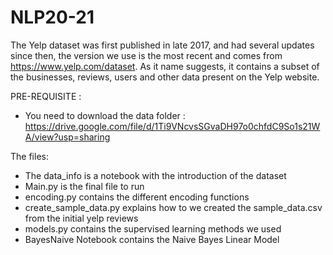 # NLP20-21

The Yelp dataset was first published in late 2017, and had several updates since then, the version we use is the most recent and comes from https://www.yelp.com/dataset. As it name suggests, it contains a subset of the businesses, reviews, users and other data present on the Yelp website. 

PRE-REQUISITE : 
- You need to download the data folder : https://drive.google.com/file/d/1Ti9VNcvsSGvaDH97o0chfdC9So1s21WA/view?usp=sharing

The files: 
- The data_info is a notebook with the introduction of the dataset
- Main.py is the final file to run 
- encoding.py contains the different encoding functions 
- create_sample_data.py explains how to we created the sample_data.csv from the initial yelp reviews
- models.py contains the supervised learning methods we used
- BayesNaive Notebook contains the Naive Bayes Linear Model 
